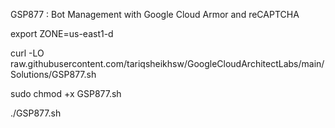 GSP877 :  Bot Management with Google Cloud Armor and reCAPTCHA 

export ZONE=us-east1-d

curl -LO raw.githubusercontent.com/tariqsheikhsw/GoogleCloudArchitectLabs/main/Solutions/GSP877.sh

sudo chmod +x GSP877.sh

./GSP877.sh

